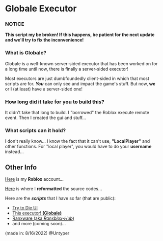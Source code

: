 # Globale Executor
### NOTICE
**This script my be broken! If this happens, be patient for the next update and we'll try to fix the inconvenience!**

### What is Globale?
Globale is a well-known server-sided executor that has been worked on for a long time until now, there is finally a server-sided executor!

Most executors are just dumbfoundedly client-sided in which that most scripts are for. ***You*** can only see and impact the game's stuff.
But now, **we** or **I** (at least) have a server-sided one!

### How long did it take for you to build this?
It didn't take that long to build. I "borrowed" the Roblox execute remote event. Then I created the gui and stuff...

### What scripts can it hold?
I don't really know... I know the fact that it can't use, **"LocalPlayer"** and other functions. For "local player", you would have to do your **username** instead...

## Other Info
[Here](https://www.roblox.com/users/3176005468/profile) is my **Roblox** account...

[Here](https://goonlinetools.com/lua-beautifier/) is where I **reformatted** the source codes...

Here are the ***scripts*** that I have so far (that are public):
* [Try to Die UI](https://rscripts.net/script/Try-to-Die-Script-Script-or-Auto-Win,-Skip-Level-&-MORE-2798)
* [This executor! **(Globale)**](https://github.com/Zer0ids/Globale-executor)
* [Ranxware (aka *Ranxblox-Hub*)](https://github.com/Zer0ids/RanxBlox)
* and more (coming soon)...

(made in: 8/16/2022) @Untyper

